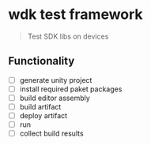 # wdk test framework

> Test SDK libs on devices

## Functionality

* [  ] generate unity project
* [  ] install required paket packages
* [  ] build editor assembly
* [  ] build artifact
* [  ] deploy artifact
* [  ] run
* [  ] collect build results
